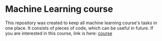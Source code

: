 # Machine Learning course
This repository was created to keep all machine learning course's tasks in one place. It consists of pieces of code, which can be useful in future. If you are interested in this course, link is here: [course](https://www.coursera.org/learn/vvedenie-mashinnoe-obuchenie/home/welcome)
